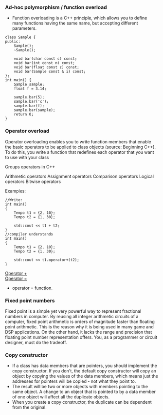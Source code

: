 ### Ad-hoc polymorphism / function overload

- Function overloading is a C++ principle, which allows you to define many functions having the same name, but accepting different parameters.

```
class Sample {
public:
	Sample();
	~Sample();

	void bar(char const c) const;
	void bar(int const n) const;
	void bar(float const z) const;
	void bar(Sample const & i) const;
};
int main() {
	Sample sample;
	float f = 3.14;

	sample.bar(5);
	sample.bar('c');
	sample.bar(f);
	sample.bar(sample);
	return 0;
}
```

### Operator overload

Operator overloading enables you to write function members that enable the basic operators to be applied to class objects (source: Beginning C++). To do this, you write a function that redefines each operator that you want to use with your class

Groups operators in C++

Arithmetic operators
Assignment operators
Comparison operators
Logical operators
Bitwise operators

Examples:

```
//Write:
int main()
{
	Tempo t1 = {2, 10};
	Tempo t2 = {1, 30};

	std::cout << t1 + t2;
}
//compiler understands
int main()
{
	Tempo t1 = {2, 10};
	Tempo t2 = {1, 30};

	std::cout << t1.operator+(t2);
}
```

[Operator +](https://github.com/nandajfa/CPP/blob/main/cpp02/ex1.cpp)<br>
[Operator =](https://github.com/nandajfa/CPP/blob/main/cpp02/ex2.cpp)

- operator = function.

### Fixed point numbers

Fixed point is a simple yet very powerful way to represent fractional numbers in computer. By reusing all integer arithmetic circuits of a computer, fixed point arithmetic is orders of magnitude faster than floating point arithmetic. This is the reason why it is being used in many game and DSP applications. On the other hand, it lacks the range and precision that floating point number representation offers. You, as a programmer or circuit designer, must do the tradeoff.

### Copy constructor

- If a class has data members that are pointers, you should implement the copy constructor. If you don't, the default copy constructor will copy an object by copying the values of the data members, which means just the addresses for pointers will be copied - not what they point to.
- The result will be two or more objects with members pointing to the same object. A change to an object that is pointed to by a data member of one object will affect all the duplicate objects.
- When you create a copy constructor, the duplicate can be dependent from the original.
